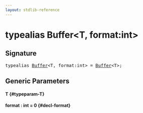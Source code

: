 ```yaml
---
layout: stdlib-reference
---
```


# typealias Buffer\<T, format:int\>

## Signature

<pre>
<span class='code_keyword'>typealias</span> <a href="/stdlib-reference/types/Buffer" class="code_type">Buffer</a>&lt;T, format:int&gt; = <a href="/stdlib-reference/types/Buffer" class="code_type">Buffer</a>&lt;T&gt;;
</pre>

## Generic Parameters

#### T {#typeparam-T}
#### format  : int = 0 {#decl-format}

